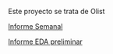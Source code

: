 Este proyecto se trata de Olist

[Informe Semanal](https://www.notion.so/Reporte-Semanal-_-Semana-01-2acad47e1a3f47c5a4cebc84315e1391)

[Informe EDA preliminar](https://www.notion.so/Informe-EDA-preliminar-f54fea04c3e3469ca89d12b815ab0ad6)
